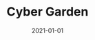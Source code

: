 ---
title: "Cyber Garden"
date: 2021-01-01
summary: "Cybersecurity, like gardening, demands patience and care, nurture to flourish, protect to thrive. - Guillaume Poupard"
---
